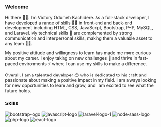 ### Welcome

Hi there ✌🏼. I'm Victory Odumeh Kachidere. As a full-stack developer, I have developed a range of skills 💪🏼 in front-end  and back-end development, including HTML, CSS, JavaScript, Bootstrap, PHP, MySQL, and Laravel. My technical skills 🧠 are complemented by strong communication and interpersonal skills, making them a valuable asset to any team 👌🏼.

My positive attitude and willingness to learn has made me more curious about my career. I enjoy taking on new challenges 🔩 and thrive in fast-paced environments ⚡️ where I can use my skills to make a difference.

Overall, I am a talented developer 😌 who is dedicated to his craft and passionate about making a positive impact in my field. I am always looking for new opportunities to learn and grow, and I am excited to see what the future holds.

### Skills 
![bootstrap-logo](https://github.com/pHanToMcaNCoDE/phantomcancode/assets/113244998/a584bd7c-93b4-4b21-9248-10e0c91c0583)
![javascript-logo](https://github.com/pHanToMcaNCoDE/phantomcancode/assets/113244998/a830dc64-3828-4011-9b72-ac1e21ff3281)
![laravel-logo-1](https://github.com/pHanToMcaNCoDE/phantomcancode/assets/113244998/7843bbf1-71f3-498f-9d37-0a4f27c6c0eb)
![node-sass-logo](https://github.com/pHanToMcaNCoDE/phantomcancode/assets/113244998/ad999447-cb41-4590-9f39-3972ca4e1ef9)
![php-logo](https://github.com/pHanToMcaNCoDE/phantomcancode/assets/113244998/6bd6deff-0ff0-4fa3-820c-5c493ba36ef7)
![react-logo](https://github.com/pHanToMcaNCoDE/phantomcancode/assets/113244998/10bc8744-bbcd-4428-bfe9-44788efb1477)





